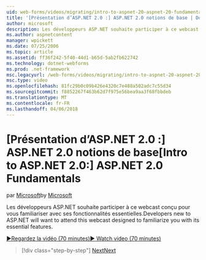 ```yaml
---
uid: web-forms/videos/migrating/intro-to-aspnet-20-aspnet-20-fundamentals
title: '[Présentation d’ASP.NET 2.0 :] ASP.NET 2.0 notions de base | Documents Microsoft'
author: microsoft
description: Les développeurs ASP.NET souhaite participer à ce webcast conçu pour vous familiariser avec ses fonctionnalités essentielles.
ms.author: aspnetcontent
manager: wpickett
ms.date: 07/25/2006
ms.topic: article
ms.assetid: ff36f242-5f40-44d1-b65d-5ab2fb622742
ms.technology: dotnet-webforms
ms.prod: .net-framework
msc.legacyurl: /web-forms/videos/migrating/intro-to-aspnet-20-aspnet-20-fundamentals
msc.type: video
ms.openlocfilehash: 81fc29b0c09b426e4320c7e488a502adc7c55d34
ms.sourcegitcommit: f8852267f463b62d7f975e56bea9aa3f68fbbdeb
ms.translationtype: MT
ms.contentlocale: fr-FR
ms.lasthandoff: 04/06/2018
---
```

<a name="intro-to-aspnet-20-aspnet-20-fundamentals"></a><span data-ttu-id="812d6-103">[Présentation d’ASP.NET 2.0 :] ASP.NET 2.0 notions de base</span><span class="sxs-lookup"><span data-stu-id="812d6-103">[Intro to ASP.NET 2.0:] ASP.NET 2.0 Fundamentals</span></span>
====================
<span data-ttu-id="812d6-104">par [Microsoft](https://github.com/microsoft)</span><span class="sxs-lookup"><span data-stu-id="812d6-104">by [Microsoft](https://github.com/microsoft)</span></span>

<span data-ttu-id="812d6-105">Les développeurs ASP.NET souhaite participer à ce webcast conçu pour vous familiariser avec ses fonctionnalités essentielles.</span><span class="sxs-lookup"><span data-stu-id="812d6-105">Developers new to ASP.NET will want to attend this webcast designed to familiarize you with its essential features.</span></span>

[<span data-ttu-id="812d6-106">&#9654;Regardez la vidéo (70 minutes)</span><span class="sxs-lookup"><span data-stu-id="812d6-106">&#9654; Watch video (70 minutes)</span></span>](https://channel9.msdn.com/Blogs/ASP-NET-Site-Videos/intro-to-aspnet-20-aspnet-20-fundamentals)

> [!div class="step-by-step"]
> [<span data-ttu-id="812d6-107">Next</span><span class="sxs-lookup"><span data-stu-id="812d6-107">Next</span></span>](intro-to-aspnet-20-user-interface-elements.md)
